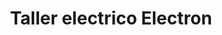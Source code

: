 ---
title: "Taller electrico Electron"
url: /el-alto/taller-electrico-electron/
shop: reparación de automóviles
---
